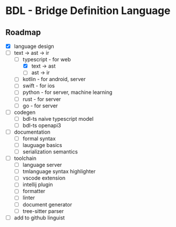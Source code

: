 # BDL - Bridge Definition Language

## Roadmap

- [x] language design
- [ ] text -> ast -> ir
  - [ ] typescript - for web
    - [x] text -> ast
    - [ ] ast -> ir
  - [ ] kotlin - for android, server
  - [ ] swift - for ios
  - [ ] python - for server, machine learning
  - [ ] rust - for server
  - [ ] go - for server
- [ ] codegen
  - [ ] bdl-ts naive typescript model
  - [ ] bdl-ts openapi3
- [ ] documentation
  - [ ] formal syntax
  - [ ] lauguage basics
  - [ ] serialization semantics
- [ ] toolchain
  - [ ] language server
  - [ ] tmlanguage syntax highlighter
  - [ ] vscode extension
  - [ ] intellij plugin
  - [ ] formatter
  - [ ] linter
  - [ ] document generator
  - [ ] tree-sitter parser
- [ ] add to github linguist
